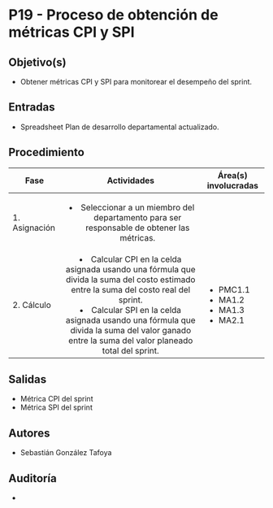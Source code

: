# P19 - Proceso de obtención de métricas CPI y SPI

## Objetivo(s)

- Obtener métricas CPI y SPI para monitorear el desempeño del sprint.

## Entradas

- Spreadsheet Plan de desarrollo departamental actualizado.

## Procedimiento

| Fase                 |                         Actividades                          | Área(s) involucradas |
| -------------------- | :----------------------------------------------------------: | -------------------- |
| 1. Asignación       | <ul><li>Seleccionar a un miembro del departamento para ser responsable de obtener las métricas.</li></ul> |  |       |                      |
| 2. Cálculo      | <li>Calcular CPI en la celda asignada usando una fórmula que divida la suma del costo estimado entre la suma del costo real del sprint.</li><li>Calcular SPI en la celda asignada usando una fórmula que divida la suma del valor ganado entre la suma del valor planeado total del sprint.</li> | <ul><li>PMC1.1</li><li>MA1.2</li><li>MA1.3</li><li>MA2.1</li></ul> |


## Salidas
- Métrica CPI del sprint
- Métrica SPI del sprint

## Autores

- Sebastián González Tafoya

## Auditoría

- 